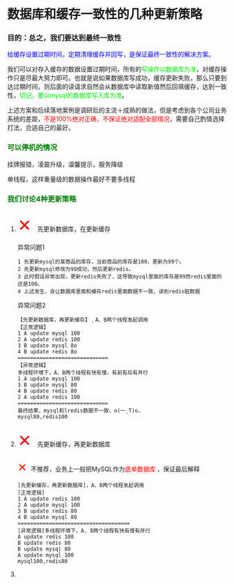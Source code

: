 # 数据库和缓存一致性的几种更新策略

### 目的：总之，我们要达到最终一致性

<font color = blue>给缓存设置过期时间，定期清理缓存并回写，是保证最终一致性的解决方案。</font>

我们可以对存入缓存的数据设置过期时间，所有的<font color = gree>写操作以数据库为准</font>，对缓存操作只是尽最大努力即可。也就是说如果数据库写成功，缓存更新失败，那么只要到达过期时间，则后面的读请求自然会从数据库中读取新值然后回填缓存，达到一致性，<font color = gree>切记，要以mysql的数据库写入库为准</font>。

上述方案和后续落地案例是调研后的主流＋成熟的做法，但是考虑到各个公司业务系统的差距，<font color = red>不是100%绝对正确，不保证绝对适配全部情况</font>，需要自己酌情选择打法，合适自己的最好。

### <font color = green>可以停机的情况</font>

挂牌报错，凌晨升级，温馨提示，服务降级

单线程，这样重量级的数据操作最好不要多线程

### <font color = green>我们讨论4种更新策略</font>

1. <font color = red size = 10>× </font>先更新数据库，在更新缓存

   异常问题1

   ```text
   1 先更新mysql的某商品的库存，当前商品的库存是100，更新为99个。
   2 先更新mysql修改为99成功，然后更新redis。
   3 此时假设异常出现，更新redis失败了，这导致mysql里面的库存是99而redis里面的还是100。
   4 上述发生，会让数据库里面和缓存redis里面数据不一致，读到redis脏数据
   ```

   异常问题2

   ```text
   【先更新数据库，再更新缓存】﹐A、B两个线程发起调用
   【正常逻辑】
   1 A update mysql 100
   2 A update redis 100
   3 B update mysql 8o
   4 B update redis 8o
   =============================
   【异常逻辑】
   多线程环境下，A、B两个线程有快有慢，有前有后有并行
   1 A update mysql 100
   3 B update mysql 80
   4 B update redis 80
   2 A update redis 100
   =============================
   最终结果，mysql和lredis数据不一致，o(一_T)o，
   mysql80,redis100
   ```

2. <font color = red size = 10>× </font>先更新缓存，再更新数据库

   <font color = red size = 6>× </font>不推荐，业务上一般把MySQL作为<font color = red>底单数据库 </font>，保证最后解释

   ```text
   [先更新缓存，再更新数据库]，A、B两个线程发起调用
   [正常逻辑]
   1 A update redis 100
   2 A update mysql 100
   3 B update redis 80
   4 B update mysql 80
   ====================================
   [异常逻辑]多线程环境下，A. B两个线程有快有慢有并行
   A update redis 100
   B update redis 80
   B update mysq| 80
   A update mysql 100
   mysql100,redis80
   ```

3. 








